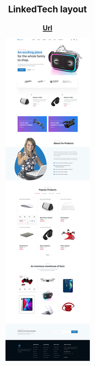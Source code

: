 
<div align="center">
    <h1>LinkedTech layout</h1>
    <h2><a href="https://www.figma.com/file/GKmsB10yhfxhyQ5kuXFhNF/LinkedTech-(Copy)-(Community)?node-id=0%3A1&t=hFtuAIO5SClHrKQb-0">Url</a></h2>
    <img src="./img/../imgs/img-readme/Desktop.png">
</div>
